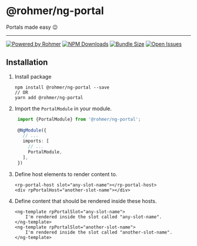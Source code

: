 # @rohmer/ng-portal

Portals made easy :wink:

---

[![Powered by Rohmer](https://img.shields.io/badge/Powered%20by-Rohmer-B40A0A.svg)](https://m.rohmer.rocks)
[![NPM Downloads](https://img.shields.io/npm/dt/@rohmer/ng-portal)](https://npmjs.org/@rohmer/ng-portal)
[![Bundle Size](https://img.shields.io/bundlephobia/min/@rohmer/ng-portal)](https://npmjs.org/@rohmer/ng-portal)
[![Open Issues](https://img.shields.io/github/issues/mrohmer/ng-portal)](https://github.com/mrohmer/ng-portal/issues)


## Installation

1.  Install package
    ```shell
    npm install @rohmer/ng-portal --save
    // OR
    yarn add @rohmer/ng-portal
    ```

2.  Import the `PortalModule` in your module.
    ```typescript
     import {PortalModule} from '@rohmer/ng-portal';
  
     @NgModule({
       // ...
       imports: [
         // ...
         PortalModule,
       ],
     })
    ```
3.  Define host elements to render content to.
    ```angular2html
    <rp-portal-host slot="any-slot-name"></rp-portal-host>
    <div rpPortalHost="another-slot-name"></div>
    ```

4.  Define content that should be rendered inside these hosts.
    ```angular2html
    <ng-template rpPortalSlot="any-slot-name">
        I'm rendered inside the slot called "any-slot-name".
    </ng-template>
    <ng-template rpPortalSlot="another-slot-name">
        I'm rendered inside the slot called "another-slot-name".    
    </ng-template>
    ```


